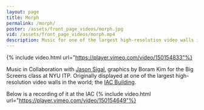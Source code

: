```yaml
---
layout: page
title: Morph
permalink: /morph/
poster: /assets/front_page_videos/morph.jpg
vid: /assets/front_page_videos/morph.mp4
description: Music for one of the largest high-resolution video walls in the world
---
```

{% include video.html url="https://player.vimeo.com/video/150154833"%}

Music in Collaboration with [Jason Sigal](http://www.jasonsigal.cc/), graphics by Boram Kim for the Big Screens class at NYU ITP. Originally displayed at one of the largest high-resolution video walls in the world; the [IAC Building](https://en.wikipedia.org/wiki/IAC_Video_Wall).

Below is a recording of it at the IAC
{% include video.html url="https://player.vimeo.com/video/150154649"%}